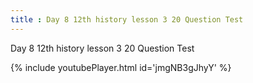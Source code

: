 ```yaml
---
title : Day 8 12th history lesson 3 20 Question Test
---
```


Day 8 12th history lesson 3 20 Question Test



{% include youtubePlayer.html id='jmgNB3gJhyY' %}
